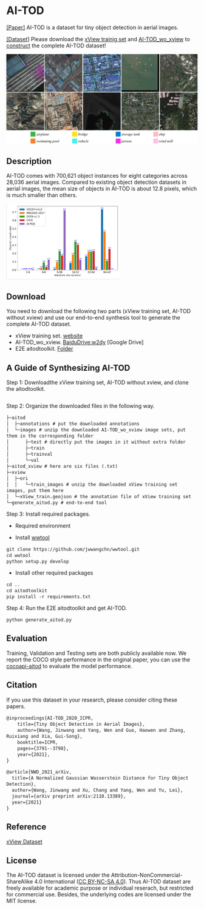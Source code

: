# AI-TOD

[[Paper]](https://drive.google.com/file/d/1IiTp7gilwDCGr8QR_H9Covz8aVK7LXiI/view?usp=sharing) AI-TOD is a dataset for tiny object detection in aerial images.


[[Dataset]](https://github.com/jwwangchn/AI-TOD) Please download the [xView trainig set](http://xviewdataset.org/#dataset) and [AI-TOD_wo_xview](https://pan.baidu.com/s/1AlhHIxpvkJ1-2ql9JdWqKg) to [construct](aitodtoolkit) the complete AI-TOD dataset!

![](demo/samples.png)

## Description

AI-TOD comes with 700,621 object instances for eight categories across 28,036 aerial images. Compared to existing object detection datasets in aerial images, the mean size of objects in AI-TOD is about 12.8 pixels, which is much smaller than others.

<img src="demo/size_ratios.png" width="300px">

## Download 

You need to download the following two parts (xView training set, AI-TOD without xview) and use our end-to-end synthesis tool to generate the complete AI-TOD dataset.
* xView training set. [website](http://xviewdataset.org/#dataset)
* AI-TOD_wo_xview. [BaiduDrive:w2dy](https://pan.baidu.com/s/1AlhHIxpvkJ1-2ql9JdWqKg) [Google Drive]
* E2E aitodtoolkit. [Folder](aitodtoolkit)

<!-- You can download the dataset on [Google Drive](https://drive.google.com/drive/folders/1mokzFtLCjyqalSEajYTUmyzXvOHAa4WX?usp=sharing) or [Baidu Drive](https://pan.baidu.com/s/1r2C_fBwQL4q2NRmDM3-RUw) (Password: 0ire). -->

## A Guide of Synthesizing AI-TOD
Step 1: Downloadthe xView training set, AI-TOD without xview, and clone the aitodtoolkit.

```

```

Step 2: Organize the downloaded files in the following way.

```
├─aitod
│  ├─annotations # put the downloaded annotations
│  └─images # unzip the downloaded AI-TOD_wo_xview image sets, put them in the corresponding folder
│      ├─test # directly put the images in it without extra folder
│      ├─train 
│      ├─trainval 
│      └─val 
├─aitod_xview # here are six files (.txt)
├─xview
│  ├─ori
│  │   └─train_images # unzip the downloaded xView training set images, put them here
│  └─xView_train.geojson # the annotation file of xView training set
└─generate_aitod.py # end-to-end tool
```

Step 3: Install required packages.

* Required environment


* Install [wwtool](https://github.com/jwwangchn/wwtool)

```
git clone https://github.com/jwwangchn/wwtool.git
cd wwtool
python setup.py develop
```
* Install other required packages

```
cd ..
cd aitodtoolkit
pip install -r requirements.txt
```

Step 4: Run the E2E aitodtoolkit and get AI-TOD.

```
python generate_aitod.py
```

## Evaluation
Training, Validation and Testing sets are both publicly available now. We report the COCO style performance in the original paper, you can use the [cocoapi-aitod](https://github.com/jwwangchn/cocoapi-aitod) to evaluate the model performance.


## Citation

If you use this dataset in your research, please consider citing these papers.

```
@inproceedings{AI-TOD_2020_ICPR,
    title={Tiny Object Detection in Aerial Images},
    author={Wang, Jinwang and Yang, Wen and Guo, Haowen and Zhang, Ruixiang and Xia, Gui-Song},
    booktitle=ICPR,
    pages={3791--3798},
    year={2021},
}
```

```
@article{NWD_2021_arXiv,
  title={A Normalized Gaussian Wasserstein Distance for Tiny Object Detection},
  author={Wang, Jinwang and Xu, Chang and Yang, Wen and Yu, Lei},
  journal={arXiv preprint arXiv:2110.13389},
  year={2021}
}
```
## Reference
[xView Dataset](http://xviewdataset.org/)

## License

The AI-TOD dataset is licensed under the Attribution-NonCommercial-ShareAlike 4.0 International ([CC BY-NC-SA 4.0](https://creativecommons.org/licenses/by-nc-sa/4.0/)). Thus AI-TOD dataset are freely available for academic purpose or individual reserach, but restricted for commercial use. Besides, the underlying codes are licensed under the MIT license.
